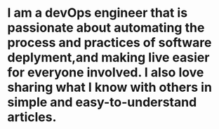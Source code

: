 # I am a devOps engineer that is passionate about automating the process and practices of software deplyment,and making live easier for everyone involved. I also love sharing what I know with others in simple and easy-to-understand articles.
